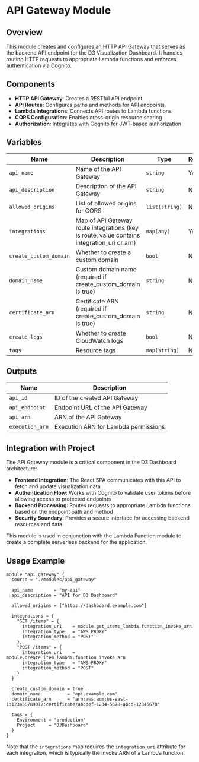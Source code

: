 # API Gateway Module

## Overview

This module creates and configures an HTTP API Gateway that serves as the backend API endpoint for the D3 Visualization Dashboard. It handles routing HTTP requests to appropriate Lambda functions and enforces authentication via Cognito.

## Components

- **HTTP API Gateway**: Creates a RESTful API endpoint
- **API Routes**: Configures paths and methods for API endpoints
- **Lambda Integrations**: Connects API routes to Lambda functions
- **CORS Configuration**: Enables cross-origin resource sharing
- **Authorization**: Integrates with Cognito for JWT-based authorization

## Variables

| Name | Description | Type | Required |
|------|-------------|------|----------|
| `api_name` | Name of the API Gateway | `string` | Yes |
| `api_description` | Description of the API Gateway | `string` | No |
| `allowed_origins` | List of allowed origins for CORS | `list(string)` | No |
| `integrations` | Map of API Gateway route integrations (key is route, value contains integration_uri or arn) | `map(any)` | Yes |
| `create_custom_domain` | Whether to create a custom domain | `bool` | No |
| `domain_name` | Custom domain name (required if create_custom_domain is true) | `string` | No |
| `certificate_arn` | Certificate ARN (required if create_custom_domain is true) | `string` | No |
| `create_logs` | Whether to create CloudWatch logs | `bool` | No |
| `tags` | Resource tags | `map(string)` | No |

## Outputs

| Name | Description |
|------|-------------|
| `api_id` | ID of the created API Gateway |
| `api_endpoint` | Endpoint URL of the API Gateway |
| `api_arn` | ARN of the API Gateway |
| `execution_arn` | Execution ARN for Lambda permissions |

## Integration with Project

The API Gateway module is a critical component in the D3 Dashboard architecture:

- **Frontend Integration**: The React SPA communicates with this API to fetch and update visualization data
- **Authentication Flow**: Works with Cognito to validate user tokens before allowing access to protected endpoints
- **Backend Processing**: Routes requests to appropriate Lambda functions based on the endpoint path and method
- **Security Boundary**: Provides a secure interface for accessing backend resources and data

This module is used in conjunction with the Lambda Function module to create a complete serverless backend for the application.

## Usage Example

```hcl
module "api_gateway" {
  source = "./modules/api_gateway"

  api_name        = "my-api"
  api_description = "API for D3 Dashboard"

  allowed_origins = ["https://dashboard.example.com"]

  integrations = {
    "GET /items" = {
      integration_uri    = module.get_items_lambda.function_invoke_arn
      integration_type   = "AWS_PROXY"
      integration_method = "POST"
    },
    "POST /items" = {
      integration_uri    = module.create_item_lambda.function_invoke_arn
      integration_type   = "AWS_PROXY"
      integration_method = "POST"
    }
  }

  create_custom_domain = true
  domain_name          = "api.example.com"
  certificate_arn      = "arn:aws:acm:us-east-1:123456789012:certificate/abcdef-1234-5678-abcd-12345678"

  tags = {
    Environment = "production"
    Project     = "D3Dashboard"
  }
}
```

Note that the `integrations` map requires the `integration_uri` attribute for each integration, which is typically the invoke ARN of a Lambda function.
